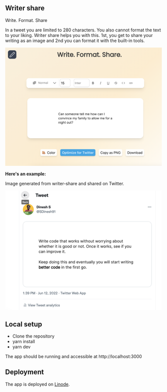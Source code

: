 ## Writer share

Write. Format. Share

In a tweet you are limited to 280 characters. You also cannot format the text to your liking. 
Writer share helps you with this. 1st, you get to share your writing as an image and 2nd you can format it
with the built-in tools.

![App](https://github.com/Dineshs91/writer-share/blob/main/app.png)

**Here's an example:**

Image generated from writer-share and shared on Twitter.

![Writer share](https://github.com/Dineshs91/writer-share/blob/main/example.png)


## Local setup

- Clone the repository
- yarn install
- yarn dev

The app should be running and accessible at http://localhost:3000

## Deployment

The app is deployed on [Linode](linode.com).

